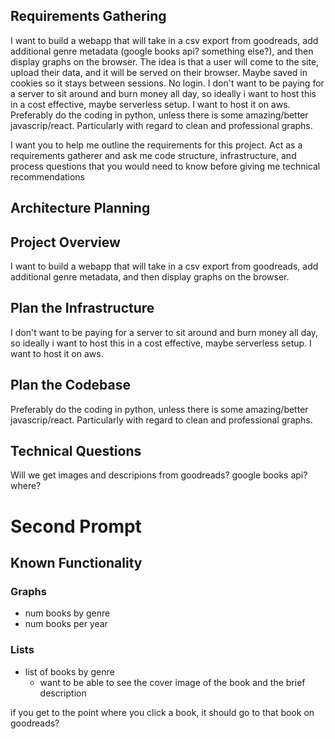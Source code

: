 


## Requirements Gathering
I want to build a webapp that will take in a csv export from goodreads, add additional genre metadata (google books api? something else?), and then display graphs on the browser. The idea is that a user will come to the site, upload their data, and it will be served on their browser. Maybe saved in cookies so it stays between sessions. No login. I don't want to be paying for a server to sit around and burn money all day, so ideally i want to host this in a cost effective, maybe serverless setup. I want to host it on aws. Preferably do the coding in python, unless there is some amazing/better javascrip/react. Particularly with regard to clean and professional graphs.

I want you to help me outline the requirements for this project. Act as a requirements gatherer and ask me code structure, infrastructure, and process questions that you would need to know before giving me technical recommendations

## Architecture Planning

## Project Overview
I want to build a webapp that will take in a csv export from goodreads, add additional genre metadata, and then display graphs on the browser.

## Plan the Infrastructure
I don't want to be paying for a server to sit around and burn money all day, so ideally i want to host this in a cost effective, maybe serverless setup. I want to host it on aws.

## Plan the Codebase
Preferably do the coding in python, unless there is some amazing/better javascrip/react. Particularly with regard to clean and professional graphs.

## Technical Questions
Will we get images and descripions from goodreads? google books api? where?




# Second Prompt
## Known Functionality
### Graphs
- num books by genre
- num books per year

### Lists
- list of books by genre
  - want to be able to see the cover image of the book and the brief description

if you get to the point where you click a book, it should go to that book on goodreads?